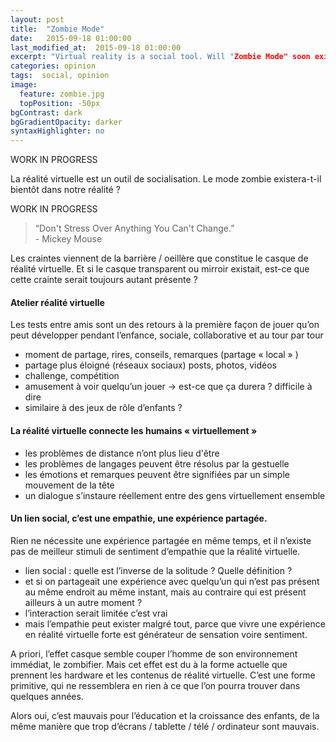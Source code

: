 ```yaml
---
layout: post
title:  "Zombie Mode"
date:   2015-09-18 01:00:00
last_modified_at:  2015-09-18 01:00:00
excerpt: "Virtual reality is a social tool. Will "Zombie Mode" soon exists in our reality ? ..."
categories: opinion
tags:  social, opinion
image:
  feature: zombie.jpg
  topPosition: -50px
bgContrast: dark
bgGradientOpacity: darker
syntaxHighlighter: no
---
```


WORK IN PROGRESS

La réalité virtuelle est un outil de socialisation. Le mode zombie existera-t-il bientôt dans notre réalité ?

WORK IN PROGRESS

<blockquote class="largeQuote">“Don't Stress Over Anything You Can't Change.” <br/>- Mickey Mouse</blockquote>

Les craintes viennent de la barrière / oeillère que constitue le casque de réalité virtuelle. Et si le casque transparent ou mirroir existait, est-ce que cette crainte serait toujours autant présente ? 

#### Atelier réalité virtuelle
Les tests entre amis sont un des retours à la première façon de jouer qu’on peut développer pendant l’enfance, sociale, collaborative et au tour par tour

- moment de partage, rires, conseils, remarques (partage « local » )
- partage plus éloigné (réseaux sociaux) posts, photos, vidéos
- challenge, compétition
- amusement à voir quelqu’un jouer -> est-ce que ça durera ? difficile à dire
- similaire à des jeux de rôle d’enfants ?

#### La réalité virtuelle connecte les humains « virtuellement »

- les problèmes de distance n’ont plus lieu d'être
- les problèmes de langages peuvent être résolus par la gestuelle
- les émotions et remarques peuvent être signifiées par un simple mouvement de la tête
- un dialogue s’instaure réellement entre des gens virtuellement ensemble

#### Un lien social, c’est une empathie, une expérience partagée. 

Rien ne nécessite une expérience partagée en même temps, et il n’existe pas de meilleur stimuli de sentiment d’empathie que la réalité virtuelle.

- lien social : quelle est l’inverse de la solitude ? Quelle définition ?
- et si on partageait une expérience avec quelqu’un qui n’est pas présent au même endroit au même instant, mais au contraire qui est présent ailleurs à un autre moment ?
- l’interaction serait limitée c’est vrai
- mais l’empathie peut exister malgré tout, parce que vivre une expérience en réalité virtuelle forte est générateur de sensation voire sentiment.

A priori, l’effet casque semble couper l’homme de son environnement immédiat, le zombifier. Mais cet effet est du à la forme actuelle que prennent les hardware et les contenus de réalité virtuelle. C’est une forme primitive, qui ne ressemblera en rien à ce que l’on pourra trouver dans quelques années. 

Alors oui, c’est mauvais pour l’éducation et la croissance des enfants, de la même manière que trop d’écrans / tablette / télé / ordinateur sont mauvais.